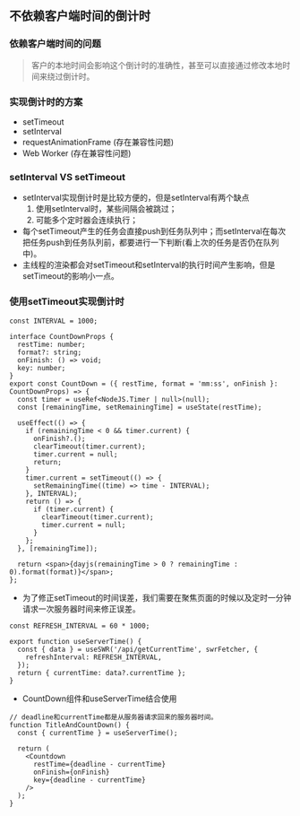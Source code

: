 ## 不依赖客户端时间的倒计时
### 依赖客户端时间的问题
> 客户的本地时间会影响这个倒计时的准确性，甚至可以直接通过修改本地时间来绕过倒计时。

### 实现倒计时的方案
- setTimeout
- setInterval
- requestAnimationFrame (存在兼容性问题)
- Web Worker (存在兼容性问题)
### setInterval VS setTimeout
- setInterval实现倒计时是比较方便的，但是setInterval有两个缺点
  1. 使用setInterval时，某些间隔会被跳过；
  2. 可能多个定时器会连续执行；
- 每个setTimeout产生的任务会直接push到任务队列中；而setInterval在每次把任务push到任务队列前，都要进行一下判断(看上次的任务是否仍在队列中)。
- 主线程的渲染都会对setTimeout和setInterval的执行时间产生影响，但是setTimeout的影响小一点。
### 使用setTimeout实现倒计时
```
const INTERVAL = 1000;

interface CountDownProps {
  restTime: number;
  format?: string;
  onFinish: () => void;
  key: number;
}
export const CountDown = ({ restTime, format = 'mm:ss', onFinish }: CountDownProps) => {
  const timer = useRef<NodeJS.Timer | null>(null);
  const [remainingTime, setRemainingTime] = useState(restTime);

  useEffect(() => {
    if (remainingTime < 0 && timer.current) {
      onFinish?.();
      clearTimeout(timer.current);
      timer.current = null;
      return;
    }
    timer.current = setTimeout(() => {
      setRemainingTime((time) => time - INTERVAL);
    }, INTERVAL);
    return () => {
      if (timer.current) {
        clearTimeout(timer.current);
        timer.current = null;
      }
    };
  }, [remainingTime]);

  return <span>{dayjs(remainingTime > 0 ? remainingTime : 0).format(format)}</span>;
};
```
- 为了修正setTimeout的时间误差，我们需要在聚焦页面的时候以及定时一分钟请求一次服务器时间来修正误差。
```
const REFRESH_INTERVAL = 60 * 1000;

export function useServerTime() {
  const { data } = useSWR('/api/getCurrentTime', swrFetcher, {
    refreshInterval: REFRESH_INTERVAL,
  });
  return { currentTime: data?.currentTime };
}
```
- CountDown组件和useServerTime结合使用
```
// deadline和currentTime都是从服务器请求回来的服务器时间。
function TitleAndCountDown() {
  const { currentTime } = useServerTime();

  return (
    <Countdown
      restTime={deadline - currentTime}
      onFinish={onFinish}
      key={deadline - currentTime}
    />
  );
}
```